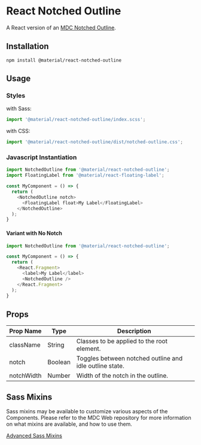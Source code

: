 # React Notched Outline

A React version of an [MDC Notched Outline](https://github.com/material-components/material-components-web/tree/master/packages/mdc-notched-outline).

## Installation

```
npm install @material/react-notched-outline
```

## Usage

### Styles

with Sass:
```js
import '@material/react-notched-outline/index.scss';
```

with CSS:
```js
import '@material/react-notched-outline/dist/notched-outline.css';
```

### Javascript Instantiation

```js
import NotchedOutline from '@material/react-notched-outline';
import FloatingLabel from '@material/react-floating-label';

const MyComponent = () => {
  return (
    <NotchedOutline notch>
      <FloatingLabel float>My Label</FloatingLabel>
    </NotchedOutline>
  );
}
```

#### Variant with No Notch

```js
import NotchedOutline from '@material/react-notched-outline';

const MyComponent = () => {
  return (
    <React.Fragment>
      <label>My Label</label>
      <NotchedOutline />
    </React.Fragment>
  );
}
```

## Props

Prop Name | Type | Description
--- | --- | ---
className | String | Classes to be applied to the root element.
notch | Boolean | Toggles between notched outline and idle outline state.
notchWidth | Number | Width of the notch in the outline.

## Sass Mixins

Sass mixins may be available to customize various aspects of the Components. Please refer to the
MDC Web repository for more information on what mixins are available, and how to use them.

[Advanced Sass Mixins](https://github.com/material-components/material-components-web/blob/master/packages/mdc-notched-outline/README.md#sass-mixins)
